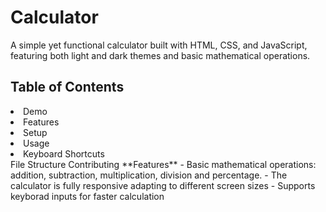 # Calculator
A simple yet functional calculator built with HTML, CSS, and JavaScript, featuring both light and dark themes and basic mathematical operations.

<h2>Table of Contents</h2> 
<list>
<li>Demo</li>
<li>Features</li>
<li>Setup</li>
<li>Usage</li>
<li>Keyboard Shortcuts</li>
File Structure
Contributing
</list>
**Features**
- Basic mathematical operations: addition, subtraction, multiplication, division and percentage.
- The calculator is fully responsive adapting to different screen sizes
- Supports keyborad inputs for faster calculation

